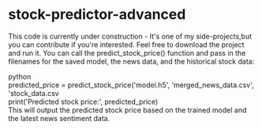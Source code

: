 # stock-predictor-advanced

This code is currently under construction - It's one of my side-projects,but you can contribute if you're interested. Feel free to download the project and run it. You can call the predict_stock_price() function and pass in the filenames for the saved model, the news data, and the historical stock data:

python
<br/>
predicted_price = predict_stock_price('model.h5', 'merged_news_data.csv', 'stock_data.csv
<br/>
print('Predicted stock price:', predicted_price)
<br/>
This will output the predicted stock price based on the trained model and the latest news sentiment data.
